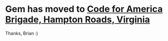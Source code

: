 # Gem has moved to [Code for America Brigade, Hampton Roads, Virginia](https://github.com/CfABrigadeHamptonRoads "New homepage for hrt_bus Ruby gem")

Thanks, Brian :)
